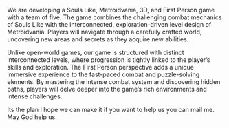 We are developing a Souls Like, Metroidvania, 3D, and First Person game with a team of five.
The game combines the challenging combat mechanics of Souls Like with the interconnected, exploration-driven level design of Metroidvania.
Players will navigate through a carefully crafted world, uncovering new areas and secrets as they acquire new abilities.

Unlike open-world games, our game is structured with distinct interconnected levels, where progression is tightly linked to the player’s skills and exploration. 
The First Person perspective adds a unique immersive experience to the fast-paced combat and puzzle-solving elements. 
By mastering the intense combat system and discovering hidden paths, players will delve deeper into the game’s rich environments and intense challenges.

Its the plan I hope we can make it if you want to help us you can mail me.
May God help us.
